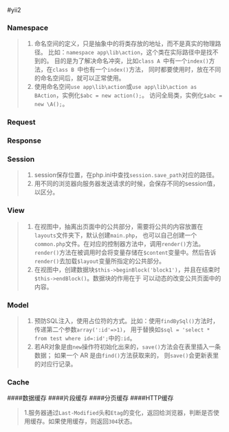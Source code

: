 #yii2
### Namespace
> 1. 命名空间的定义，只是抽象中的将类存放的地址，而不是真实的物理路径。
比如：`namespace app\lib\action`，这个类在实际路径中是找不到的。
目的是为了解决命名冲突，比如`class A `中有一个`index()`方法，在`class B `中也有一个`index()`方法，
同时都要使用时，放在不同的命名空间后，就可以正常使用。
> 2. 使用命名空间`use app\lib\action`或`use app\lib\action as BAction`，实例化`$abc = new action();`。
访问全局类，实例化`$abc = new \A();`。

### Request
### Response
### Session
> 1. session保存位置，在php.ini中查找`session.save_path`对应的路径。
> 2. 用不同的浏览器向服务器发送请求的时候，会保存不同的session值，以区分。

### View
> 1. 在视图中，抽离出页面中的公共部分，需要将公共的内容放置在`layouts`文件夹下，默认创建`main.php`，
也可以自己创建一个`common.php`文件。在对应的控制器方法中，调用`render()`方法。
`render()`方法在被调用时会将变量存储在`$content`变量中。然后告诉`render()`去加载`$layout`变量所指定的公共部分。
> 2. 在视图中，创建数据块`$this->beginBlock('block1')`，并且在结束时`$this->endBlock()`。数据块的作用在于
可以动态的改变公共页面中的内容。

### Model
> 1. 预防SQL注入，使用占位符的方式。比如：使用`findBySql()`方法时，传递第二个参数`array(':id'=>1)`，
用于替换如`$sql = 'select * from test where id=:id';`中的`:id`。
> 2. 若AR对象是由`new`操作符初始化出来的，`save()`方法会在表里插入一条数据； 如果一个 AR 是由`find()`方法获取来的，
则`save()`会更新表里的对应行记录。

### Cache
####数据缓存
####片段缓存
####分页缓存
####HTTP缓存
> 1.服务器通过`Last-Modified`头和`Etag`的变化，返回给浏览器，判断是否使用缓存。如果使用缓存，则返回`304`状态。